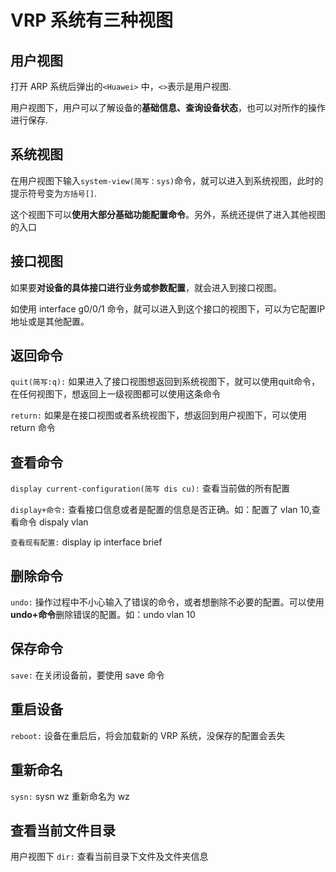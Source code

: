 # VRP 系统有三种视图
## 用户视图
打开 ARP 系统后弹出的`<Huawei>` 中，`<>`表示是用户视图.

用户视图下，用户可以了解设备的**基础信息、查询设备状态**，也可以对所作的操作进行保存.

## 系统视图
在用户视图下输入`system-view(简写：sys)`命令，就可以进入到系统视图，此时的提示符号变为`方括号[]`. 

这个视图下可以**使用大部分基础功能配置命令**。另外，系统还提供了进入其他视图的入口

## 接口视图
如果要**对设备的具体接口进行业务或参数配置**，就会进入到接口视图。

如使用 interface g0/0/1 命令，就可以进入到这个接口的视图下，可以为它配置IP地址或是其他配置。

## 返回命令
`quit(简写:q):` 如果进入了接口视图想返回到系统视图下，就可以使用quit命令，在任何视图下，想返回上一级视图都可以使用这条命令

`return:` 如果是在接口视图或者系统视图下，想返回到用户视图下，可以使用 return 命令

## 查看命令
`display current-configuration(简写 dis cu):` 查看当前做的所有配置

`display+命令:` 查看接口信息或者是配置的信息是否正确。如：配置了 vlan 10,查看命令 dispaly vlan

`查看现有配置:` display ip interface brief

## 删除命令
`undo:` 操作过程中不小心输入了错误的命令，或者想删除不必要的配置。可以使用**undo+命令**删除错误的配置。如：undo vlan 10


## 保存命令
`save:` 在关闭设备前，要使用 save 命令

## 重启设备
`reboot:` 设备在重启后，将会加载新的 VRP 系统，没保存的配置会丢失

## 重新命名
`sysn:` sysn wz 重新命名为 wz

## 查看当前文件目录
用户视图下
`dir:` 查看当前目录下文件及文件夹信息